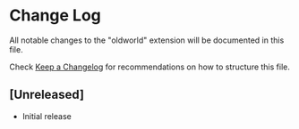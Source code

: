 # Change Log

All notable changes to the "oldworld" extension will be documented in this file.

Check [Keep a Changelog](http://keepachangelog.com/) for recommendations on how to structure this file.

## [Unreleased]

- Initial release
